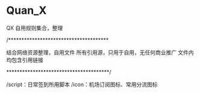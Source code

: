 # Quan_X
QX 自用规则集合，整理



/**************************************



结合网络资源整理，自用文件
所有引用源，只用于自用，无任何商业推广
文件内均包含引用链接




***************************************/

/script：日常签到所用脚本
/icon：机场订阅图标、常用分流图标
